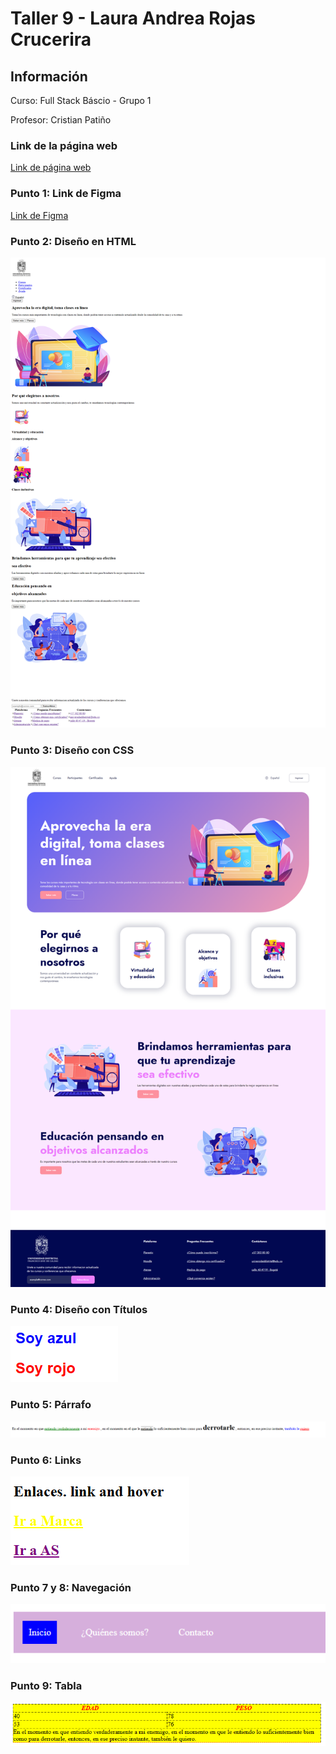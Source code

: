 <h1>Taller 9 - Laura Andrea Rojas Crucerira</h1>

<h2>Información</h2>
<p>Curso: Full Stack Báscio - Grupo 1</p>
<p>Profesor: Cristian Patiño </p>

<h3>Link de la página web</h3>
<a href="">Link de página web</a>

<h3>Punto 1: Link de Figma</h3>
<a href="https://www.figma.com/file/cUEffecEUA4Hfvp8iXUIgv/Laura-Andrea-Rojas?type=design&node-id=0%3A1&mode=design&t=uUW8hogUnQPtfGnl-1">Link de Figma</a>

<h3>Punto 2: Diseño en HTML</h3>
<img src="./public/images/punto-2.png" alt="Punto 2">
<h3>Punto 3: Diseño con CSS</h3>
<img src="./public/images/punto-3.png" alt="Punto 3">
<h3>Punto 4: Diseño con Títulos</h3>
<img src="./public/images/punto-4.png" alt="Punto 4">
<h3>Punto 5: Párrafo</h3>
<img src="./public/images/punto-5.png" alt="Punto 5">
<h3>Punto 6: Links</h3>
<img src="./public/images/punto-6.png" alt="Punto 6">
<h3>Punto 7 y 8: Navegación</h3>
<img src="./public/images/punto-7-8.png" alt="Punto 7-8">
<h3>Punto 9: Tabla</h3>
<img src="./public/images/punto-9.png" alt="Punto 9">